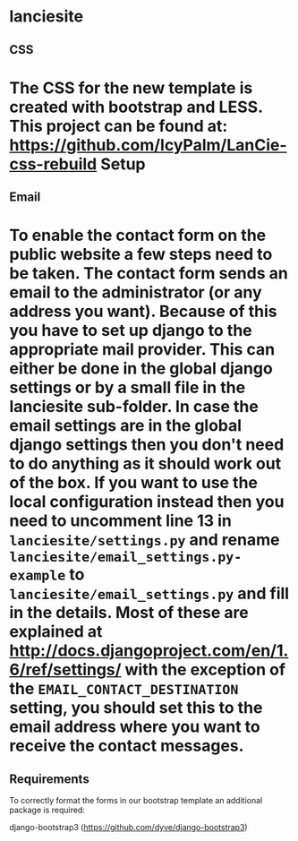 lanciesite
==========
CSS
-----
The CSS for the new template is created with bootstrap and LESS.
This project can be found at: https://github.com/IcyPalm/LanCie-css-rebuild
Setup
=====
Email
-----
To enable the contact form on the public website a few steps need to be taken.
The contact form sends an email to the administrator (or any address you want).
Because of this you have to set up django to the appropriate mail provider.
This can either be done in the global django settings or by a small file in the
lanciesite sub-folder. In case the email settings are in the global django
settings then you don't need to do anything as it should work out of the box.
If you want to use the local configuration instead then you need to uncomment
line 13 in `lanciesite/settings.py` and rename
`lanciesite/email_settings.py-example` to `lanciesite/email_settings.py` and
fill  in the details. Most of these are explained at
http://docs.djangoproject.com/en/1.6/ref/settings/ with the exception of the
`EMAIL_CONTACT_DESTINATION` setting, you should set this to the email address
where you want to receive the contact messages.
====
Requirements
-----
To correctly format the forms in our bootstrap template an additional package is 
required:

django-bootstrap3 (https://github.com/dyve/django-bootstrap3)